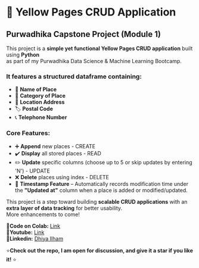 # 🚀 Yellow Pages CRUD Application 
## Purwadhika Capstone Project (Module 1)
This project is a **simple yet functional Yellow Pages CRUD application** built using **Python**  
as part of my Purwadhika Data Science & Machine Learning Bootcamp. 

### It features a structured dataframe containing:
- 📌 **Name of Place**
- 🏢 **Category of Place**
- 📍 **Location Address**
- 🏷️ **Postal Code**
- 📞 **Telephone Number**

### Core Features:
- ➕ **Append** new places - CREATE
- ✔️ **Display** all stored places - READ
- ✏️ **Update** specific columns (choose up to 5 or skip updates by entering 'N') - UPDATE
- ❌ **Delete** places using index - DELETE
- 📅 **Timestamp Feature** – Automatically records modification time under the **"Updated at"** column when a place is added or modified/updated.

This project is a step toward building **scalable CRUD applications** with an **extra layer of data tracking** for better usability.  
More enhancements to come!

🔗**Code on Colab:** [Link](https://colab.research.google.com/drive/1bbjG6XXmgMZZML5l7XZG2XahSHd31H_F?usp=sharing)  
🔗**Youtube:** [Link](https://www.youtube.com/watch?v=Njc70fHwAu0)  
🔗**Linkedin:** [Dhiya Ilham](https://www.linkedin.com/in/dhiya-ilhamtri/)  

⭐**Check out the repo, I am open for discussion, and give it a star if you like it!** ⭐
